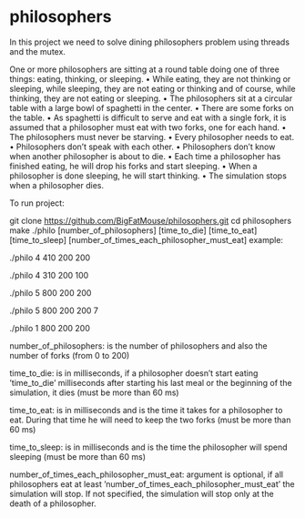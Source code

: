 # philosophers

In this project we need to solve dining philosophers problem using threads and the mutex.

One or more philosophers are sitting at a round table doing one of three things: eating, thinking, or sleeping. • While
eating, they are not thinking or sleeping, while sleeping, they are not eating or thinking and of course, while thinking, 
they are not eating or sleeping. • The philosophers sit at a circular table with a large bowl of spaghetti in the center. 
• There are some forks on the table. • As spaghetti is difficult to serve and eat with a single fork, it is assumed that a 
philosopher must eat with two forks, one for each hand. • The philosophers must never be starving. • Every philosopher 
needs to eat. • Philosophers don’t speak with each other. • Philosophers don’t know when another philosopher is about 
to die. • Each time a philosopher has finished eating, he will drop his forks and start sleeping. • When a philosopher is 
done sleeping, he will start thinking. • The simulation stops when a philosopher dies.

To run project:

git clone https://github.com/BigFatMouse/philosophers.git
cd philosophers
make
./philo [number_of_philosophers] [time_to_die] [time_to_eat] [time_to_sleep] [number_of_times_each_philosopher_must_eat]
example:

./philo 4 410 200 200

./philo 4 310 200 100

./philo 5 800 200 200

./philo 5 800 200 200 7

./philo 1 800 200 200

number_of_philosophers: is the number of philosophers and also the number of forks (from 0 to 200)

time_to_die: is in milliseconds, if a philosopher doesn’t start eating ’time_to_die’ milliseconds after starting his last meal
or the beginning of the simulation, it dies (must be more than 60 ms)

time_to_eat: is in milliseconds and is the time it takes for a philosopher to eat. During that time he will need to keep the 
two forks (must be more than 60 ms)

time_to_sleep: is in milliseconds and is the time the philosopher will spend sleeping (must be more than 60 ms)

number_of_times_each_philosopher_must_eat: argument is optional, if all philosophers eat at least ’number_of_times_each_philosopher_must_eat’ 
the simulation will stop. If not specified, the simulation will stop only at the death of a philosopher.
